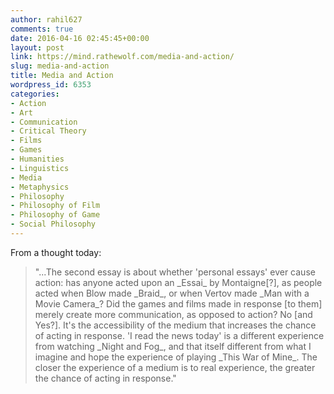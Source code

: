 ```yaml
---
author: rahil627
comments: true
date: 2016-04-16 02:45:45+00:00
layout: post
link: https://mind.rathewolf.com/media-and-action/
slug: media-and-action
title: Media and Action
wordpress_id: 6353
categories:
- Action
- Art
- Communication
- Critical Theory
- Films
- Games
- Humanities
- Linguistics
- Media
- Metaphysics
- Philosophy
- Philosophy of Film
- Philosophy of Game
- Social Philosophy
---
```


From a thought today:


<blockquote>"...The second essay is about whether 'personal essays' ever cause action: has anyone acted upon an _Essai_ by Montaigne[?], as people acted when Blow made _Braid_, or when Vertov made _Man with a Movie Camera_? Did the games and films made in response [to them] merely create more communication, as opposed to action? No [and Yes?]. It's the accessibility of the medium that increases the chance of acting in response. 'I read the news today' is a different experience from watching _Night and Fog_, and that itself different from what I imagine and hope the experience of playing _This War of Mine_. The closer the experience of a medium is to real experience, the greater the chance of acting in response."</blockquote>
